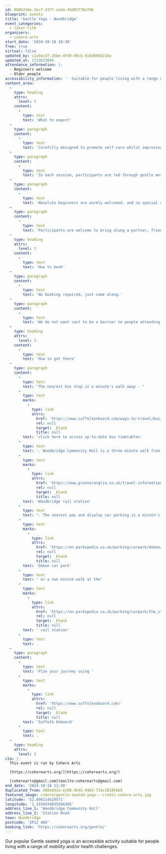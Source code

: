 ```yaml
---
id: 0b0b2dde-3ac7-4377-aada-45d01f78e7d6
blueprint: events
title: 'Gentle Yoga - Woodbridge'
event_categories:
  - later-life
organisers:
  - cohere-arts
start_date: '2024-10-18 10:30'
free: true
virtual: false
updated_by: c2a9acd7-26be-4f49-89cb-918d0960210a
updated_at: 1723633894
attendance_information: |-
  - Beginners welcome
  - Older people
accessibility_information: '- Suitable for people living with a range of mobility and health challenges'
content_area:
  -
    type: heading
    attrs:
      level: 3
    content:
      -
        type: text
        text: 'What to expect'
  -
    type: paragraph
    content:
      -
        type: text
        text: 'Carefully designed to promote self-care whilst improving physical and mental wellbeing, the activity offers a gentle way to ease back into exercise.'
  -
    type: paragraph
    content:
      -
        type: text
        text: 'In each session, participants are led through gentle movements and poses to relaxing music, with all activity taking place seated on a chair. The lead practitioner will invite everyone to adapt how they engage according to their own individual need, offering a range of options to choose from. '
  -
    type: paragraph
    content:
      -
        type: text
        text: 'Absolute beginners are warmly welcomed, and no special clothing or equipment is required. '
  -
    type: paragraph
    content:
      -
        type: text
        text: 'Participants are welcome to bring along a partner, friend or carer.'
  -
    type: heading
    attrs:
      level: 3
    content:
      -
        type: text
        text: 'How to book'
  -
    type: paragraph
    content:
      -
        type: text
        text: 'No booking required, just come along.'
  -
    type: paragraph
    content:
      -
        type: text
        text: 'We do not want cost to be a barrier to people attending but welcome a suggested donation of up to £5 per person, per session.'
  -
    type: heading
    attrs:
      level: 3
    content:
      -
        type: text
        text: 'How to get there'
  -
    type: paragraph
    content:
      -
        type: text
        text: "The nearest bus stop is a minute's walk away - "
      -
        type: text
        marks:
          -
            type: link
            attrs:
              href: 'https://www.suffolkonboard.com/ways-to-travel/bus/'
              rel: null
              target: _blank
              title: null
        text: 'click here to access up-to-date bus timetables'
      -
        type: text
        text: '. Woodbridge Community Hall is a three minute walk from '
      -
        type: text
        marks:
          -
            type: link
            attrs:
              href: 'https://www.greateranglia.co.uk/travel-information/station-information/wdb'
              rel: null
              target: _blank
              title: null
        text: 'Woodbridge rail station'
      -
        type: text
        text: ". The nearest pay and display car parking is a minute's walk away at "
      -
        type: text
        marks:
          -
            type: link
            attrs:
              href: 'https://en.parkopedia.co.uk/parking/carpark/deben/ip12/woodbridge/?arriving=202404151530&leaving=202404151730'
              rel: null
              target: _blank
              title: null
        text: 'Deben car park'
      -
        type: text
        text: ' or a two minute walk at the'
      -
        type: text
        marks:
          -
            type: link
            attrs:
              href: 'https://en.parkopedia.co.uk/parking/carpark/the_station/ip12/woodbridge/?arriving=202404081500&leaving=202404081700'
              rel: null
              target: _blank
              title: null
        text: ' rail station'
      -
        type: text
        text: .
  -
    type: paragraph
    content:
      -
        type: text
        text: 'Plan your journey using '
      -
        type: text
        marks:
          -
            type: link
            attrs:
              href: 'https://www.suffolkonboard.com/'
              rel: null
              target: _blank
              title: null
        text: 'Suffolk Onboard'
      -
        type: text
        text: .
  -
    type: heading
    attrs:
      level: 3
cta: |-
  This event is run by Cohere Arts

  [https://coherearts.org/](https://coherearts.org/)

  [coherearts@gmail.com](mailto:coherearts@gmail.com)
end_date: '2024-10-18 11:30'
duplicated_from: d88ed42a-e100-4545-9462-714c18185669
featured_image: cohere/gentle-seated-yoga---credit-cohere-arts.jpg
latitude: '52.090114528571'
longitude: '1.3156934935566305'
address_line_1: 'Woodbridge Community Hall'
address_line_2: 'Station Road'
town: Woodbridge
postcode: 'IP12 4AU'
booking_link: 'https://coherearts.org/gentle/'
---
```

Our popular Gentle seated yoga is an accessible activity suitable for people living with a range of mobility and/or health challenges.
